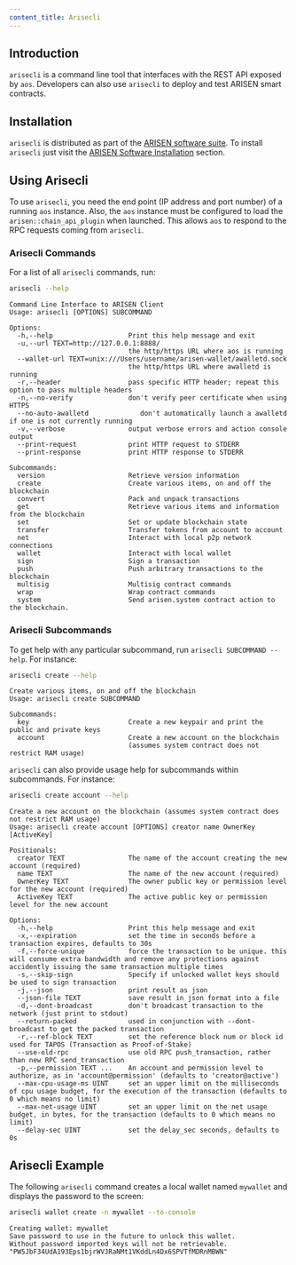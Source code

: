 ```yaml
---
content_title: Arisecli
---
```


## Introduction

`arisecli` is a command line tool that interfaces with the REST API exposed by `aos`. Developers can also use `arisecli` to deploy and test ARISEN smart contracts.

## Installation

`arisecli` is distributed as part of the [ARISEN software suite](https://github.com/arisenio/arisen/blob/master/README.md). To install `arisecli` just visit the [ARISEN Software Installation](../00_install/index.md) section.

## Using Arisecli

To use `arisecli`, you need the end point (IP address and port number) of a running `aos` instance. Also, the `aos` instance must be configured to load the `arisen::chain_api_plugin` when launched. This allows `aos` to respond to the RPC requests coming from `arisecli`.

### Arisecli Commands

For a list of all `arisecli` commands, run:

```sh
arisecli --help
```

```console
Command Line Interface to ARISEN Client
Usage: arisecli [OPTIONS] SUBCOMMAND

Options:
  -h,--help                   Print this help message and exit
  -u,--url TEXT=http://127.0.0.1:8888/
                              the http/https URL where aos is running
  --wallet-url TEXT=unix:///Users/username/arisen-wallet/awalletd.sock
                              the http/https URL where awalletd is running
  -r,--header                 pass specific HTTP header; repeat this option to pass multiple headers
  -n,--no-verify              don't verify peer certificate when using HTTPS
  --no-auto-awalletd             don't automatically launch a awalletd if one is not currently running
  -v,--verbose                output verbose errors and action console output
  --print-request             print HTTP request to STDERR
  --print-response            print HTTP response to STDERR

Subcommands:
  version                     Retrieve version information
  create                      Create various items, on and off the blockchain
  convert                     Pack and unpack transactions
  get                         Retrieve various items and information from the blockchain
  set                         Set or update blockchain state
  transfer                    Transfer tokens from account to account
  net                         Interact with local p2p network connections
  wallet                      Interact with local wallet
  sign                        Sign a transaction
  push                        Push arbitrary transactions to the blockchain
  multisig                    Multisig contract commands
  wrap                        Wrap contract commands
  system                      Send arisen.system contract action to the blockchain.
```

### Arisecli Subcommands

To get help with any particular subcommand, run `arisecli SUBCOMMAND --help`. For instance:

```sh
arisecli create --help
```

```console
Create various items, on and off the blockchain
Usage: arisecli create SUBCOMMAND

Subcommands:
  key                         Create a new keypair and print the public and private keys
  account                     Create a new account on the blockchain
                              (assumes system contract does not restrict RAM usage)
```

`arisecli` can also provide usage help for subcommands within subcommands. For instance:

```sh
arisecli create account --help
```

```console
Create a new account on the blockchain (assumes system contract does not restrict RAM usage)
Usage: arisecli create account [OPTIONS] creator name OwnerKey [ActiveKey]

Positionals:
  creator TEXT                The name of the account creating the new account (required)
  name TEXT                   The name of the new account (required)
  OwnerKey TEXT               The owner public key or permission level for the new account (required)
  ActiveKey TEXT              The active public key or permission level for the new account

Options:
  -h,--help                   Print this help message and exit
  -x,--expiration             set the time in seconds before a transaction expires, defaults to 30s
  -f,--force-unique           force the transaction to be unique. this will consume extra bandwidth and remove any protections against accidently issuing the same transaction multiple times
  -s,--skip-sign              Specify if unlocked wallet keys should be used to sign transaction
  -j,--json                   print result as json
  --json-file TEXT            save result in json format into a file
  -d,--dont-broadcast         don't broadcast transaction to the network (just print to stdout)
  --return-packed             used in conjunction with --dont-broadcast to get the packed transaction
  -r,--ref-block TEXT         set the reference block num or block id used for TAPOS (Transaction as Proof-of-Stake)
  --use-old-rpc               use old RPC push_transaction, rather than new RPC send_transaction
  -p,--permission TEXT ...    An account and permission level to authorize, as in 'account@permission' (defaults to 'creator@active')
  --max-cpu-usage-ms UINT     set an upper limit on the milliseconds of cpu usage budget, for the execution of the transaction (defaults to 0 which means no limit)
  --max-net-usage UINT        set an upper limit on the net usage budget, in bytes, for the transaction (defaults to 0 which means no limit)
  --delay-sec UINT            set the delay_sec seconds, defaults to 0s
```

## Arisecli Example

The following `arisecli` command creates a local wallet named `mywallet` and displays the password to the screen:

```sh
arisecli wallet create -n mywallet --to-console
```

```console
Creating wallet: mywallet
Save password to use in the future to unlock this wallet.
Without password imported keys will not be retrievable.
"PW5JbF34UdA193Eps1bjrWVJRaNMt1VKddLn4Dx6SPVTfMDRnMBWN"
```
